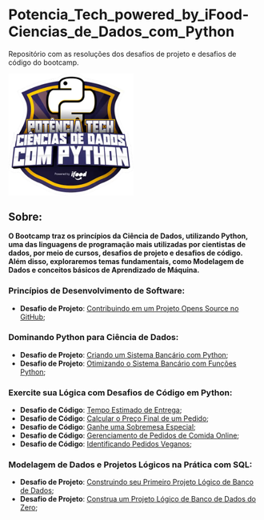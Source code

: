 # Potencia_Tech_powered_by_iFood-Ciencias_de_Dados_com_Python
Repositório com as resoluções dos desafios de projeto e desafios de código do bootcamp.

<img src="images\logo.webp" align='center' alt="drawing" width="250" heigth="250"/>

## Sobre:

**O Bootcamp traz os princípios da Ciência de Dados, utilizando Python, uma das linguagens de programação mais utilizadas por cientistas de dados, por meio de cursos, desafios de projeto e desafios de código. Além disso, exploraremos temas fundamentais, como Modelagem de Dados e conceitos básicos de Aprendizado de Máquina.**

### Princípios de Desenvolvimento de Software:

* **Desafio de Projeto**: [Contribuindo em um Projeto Opens Source no GitHub]();

### Dominando Python para Ciência de Dados:

* **Desafio de Projeto**: [Criando um Sistema Bancário com Python](https://github.com/Jcnok/Potencia_Tech_powered_by_iFood-Ciencias_de_Dados_com_Python/tree/main/DP2#desafio---criando-um-sistema-banc%C3%A1rio-simples);
* **Desafio de Projeto**: [Otimizando o Sistema Bancário com Funções Python](https://github.com/Jcnok/Potencia_Tech_powered_by_iFood-Ciencias_de_Dados_com_Python/tree/main/DP3#desafio---otimizando-o-sistema-banc%C3%A1rio);

### Exercite sua Lógica com Desafios de Código em Python:

* **Desafio de Código**: [Tempo Estimado de Entrega]();
* **Desafio de Código**: [Calcular o Preço Final de um Pedido]();
* **Desafio de Código**: [Ganhe uma Sobremesa Especial]();
* **Desafio de Código**: [Gerenciamento de Pedidos de Comida Online]();
* **Desafio de Código**: [Identificando Pedidos Veganos]();

### Modelagem de Dados e Projetos Lógicos na Prática com SQL:

* **Desafio de Projeto**: [Construindo seu Primeiro Projeto Lógico de Banco de Dados](https://github.com/Jcnok/Potencia_Tech_powered_by_iFood-Ciencias_de_Dados_com_Python/tree/main/DP4#desafio---projeto-de-banco-de-dados-e-commerce-refinado);
* **Desafio de Projeto**: [Construa um Projeto Lógico de Banco de Dados do Zero](https://github.com/Jcnok/Potencia_Tech_powered_by_iFood-Ciencias_de_Dados_com_Python/tree/main/DP5#desafio---projeto-l%C3%B3gico-de-banco-de-dados-do-zero);

